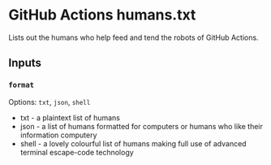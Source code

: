 # GitHub Actions humans.txt

Lists out the humans who help feed and tend the robots of GitHub Actions.

## Inputs

### `format`

Options: `txt`, `json`, `shell`

- txt - a plaintext list of humans
- json - a list of humans formatted for computers or humans who like their information computery
- shell - a lovely colourful list of humans making full use of advanced terminal escape-code technology


